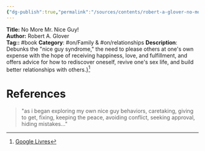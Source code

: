 ```yaml
---
{"dg-publish":true,"permalink":"/sources/contents/robert-a-glover-no-more-mr-nice-guy/"}
---
```


**Title:** No More Mr. Nice Guy!  
**Author:** Robert A. Glover  
**Tag::** #book 
**Category**: #on/Family & #on/relationships
**Description**: Debunks the "nice guy syndrome," the need to please others at one's own expense with the hope of receiving happiness, love, and fulfillment, and offers advice for how to rediscover oneself, revive one's sex life, and build better relationships with others.}[^1]

[^1]: [Google Livres](https://books.google.fr/)

# References
> "as i began exploring my own nice guy behaviors, caretaking, giving to get, fixing, keeping the peace, avoiding conflict, seeking approval, hiding mistakes..."

